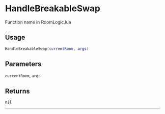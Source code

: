 # HandleBreakableSwap
Function name in RoomLogic.lua
## Usage
```lua
HandleBreakableSwap(currentRoom, args)
```
## Parameters
`currentRoom`, `args`
## Returns
`nil`

---